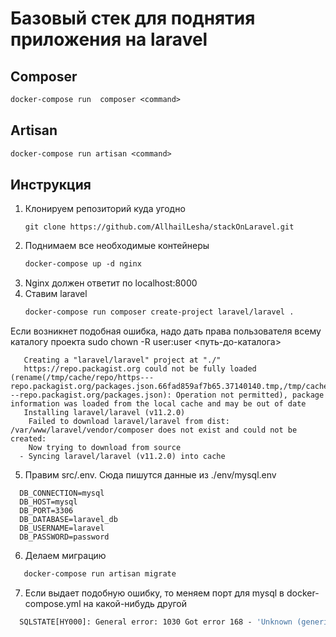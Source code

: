 # Базовый стек для поднятия приложения на laravel

## Composer 
```dockerfile
docker-compose run  composer <command>
```

## Artisan 
```dockerfile
docker-compose run artisan <command>
```

## Инструкция

1. Клонируем репозиторий куда угодно
    ```
   git clone https://github.com/AllhailLesha/stackOnLaravel.git
   ```
2. Поднимаем все необходимые контейнеры
   ```dockerfile
   docker-compose up -d nginx
   ```
3. Nginx должен ответит по localhost:8000
4. Ставим laravel
   ```dockerfile
   docker-compose run composer create-project laravel/laravel .
   ```

Если возникнет подобная ошибка, надо дать права пользователя всему каталогу проекта sudo chown -R user:user <путь-до-каталога>
```
   Creating a "laravel/laravel" project at "./"
   https://repo.packagist.org could not be fully loaded (rename(/tmp/cache/repo/https---repo.packagist.org/packages.json.66fad859af7b65.37140140.tmp,/tmp/cache/repo/https---repo.packagist.org/packages.json): Operation not permitted), package information was loaded from the local cache and may be out of date
   Installing laravel/laravel (v11.2.0)
    Failed to download laravel/laravel from dist: /var/www/laravel/vendor/composer does not exist and could not be created: 
    Now trying to download from source
  - Syncing laravel/laravel (v11.2.0) into cache

```
5. Правим src/.env. Сюда пишутся данные из ./env/mysql.env
 ```
   DB_CONNECTION=mysql
   DB_HOST=mysql
   DB_PORT=3306
   DB_DATABASE=laravel_db
   DB_USERNAME=laravel
   DB_PASSWORD=password
```

6. Делаем миграцию 
```dockerfile
   docker-compose run artisan migrate
```

7. Если выдает подобную ошибку, то меняем порт для mysql в docker-compose.yml на какой-нибудь другой
```dockerfile
  SQLSTATE[HY000]: General error: 1030 Got error 168 - 'Unknown (generic) error from engine' from storage engine (Connection: mysql, SQL: create table `migrations` (`id` int unsigned not null auto_increment primary key, `migration` varchar(255) not null, `batch` int not null) default character set utf8mb4 collate 'utf8mb4_unicode_ci')

```


